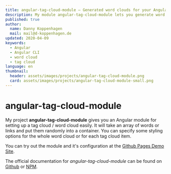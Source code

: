 ```yaml
---
title: angular-tag-cloud-module — Generated word clouds for your Angular app
description: My module angular-tag-cloud-module lets you generate word clouds / tag clouds for your Angular app
published: true
author:
  name: Danny Koppenhagen
  mail: mail@d-koppenhagen.de
updated: 2020-04-09
keywords:
  - Angular
  - Angular CLI
  - word cloud
  - tag cloud
language: en
thumbnail:
  header: assets/images/projects/angular-tag-cloud-module.png
  card: assets/images/projects/angular-tag-cloud-module-small.png
---
```


# angular-tag-cloud-module

My project **angular-tag-cloud-module** gives you an Angular module for setting up a tag cloud / word cloud easily.
It will take an array of words or links and put them randomly into a container.
You can specify some styling options for the whole word cloud or for each tag cloud item.

You can try out the module and it's configuration at the [Github Pages Demo Site](https://d-koppenhagen.github.io/angular-tag-cloud-module).

The official documentation for _angular-tag-cloud-module_ can be found on [Github](https://github.com/d-koppenhagen/angular-tag-cloud-module) or [NPM](https://www.npmjs.com/package/angular-tag-cloud-module).